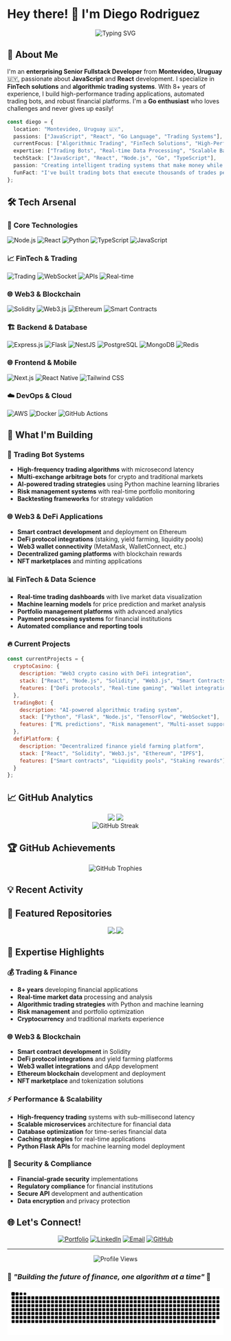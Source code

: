 # Hey there! 👋 I'm Diego Rodriguez

<div align="center">
  <img src="https://readme-typing-svg.demolab.com?font=Fira+Code&size=22&duration=3000&pause=1000&color=00D9FF&center=true&vCenter=true&width=700&lines=Senior+Fullstack+Developer;FinTech+%26+Trading+Systems+Expert;Building+Algorithmic+Trading+Solutions;Node.js+%26+React+Specialist" alt="Typing SVG" />
</div>

## 🚀 About Me

I'm an **enterprising Senior Fullstack Developer** from **Montevideo, Uruguay** 🇺🇾, passionate about **JavaScript** and **React** development. I specialize in **FinTech solutions** and **algorithmic trading systems**. With 8+ years of experience, I build high-performance trading applications, automated trading bots, and robust financial platforms. I'm a **Go enthusiast** who loves challenges and never gives up easily!

```typescript
const diego = {
  location: "Montevideo, Uruguay 🇺🇾",
  passions: ["JavaScript", "React", "Go Language", "Trading Systems"],
  currentFocus: ["Algorithmic Trading", "FinTech Solutions", "High-Performance Apps"],
  expertise: ["Trading Bots", "Real-time Data Processing", "Scalable Backends"],
  techStack: ["JavaScript", "React", "Node.js", "Go", "TypeScript"],
  passion: "Creating intelligent trading systems that make money while you sleep 💰",
  funFact: "I've built trading bots that execute thousands of trades per second!"
};
```

## 🛠️ Tech Arsenal

### 🔧 **Core Technologies**
![Node.js](https://img.shields.io/badge/Node.js-339933?style=for-the-badge&logo=nodedotjs&logoColor=white)
![React](https://img.shields.io/badge/React-20232A?style=for-the-badge&logo=react&logoColor=61DAFB)
![Python](https://img.shields.io/badge/Python-3776AB?style=for-the-badge&logo=python&logoColor=white)
![TypeScript](https://img.shields.io/badge/TypeScript-007ACC?style=for-the-badge&logo=typescript&logoColor=white)
![JavaScript](https://img.shields.io/badge/JavaScript-F7DF1E?style=for-the-badge&logo=javascript&logoColor=black)

### 📈 **FinTech & Trading**
![Trading](https://img.shields.io/badge/Algorithmic_Trading-FF6B6B?style=for-the-badge&logo=tradingview&logoColor=white)
![WebSocket](https://img.shields.io/badge/WebSocket-010101?style=for-the-badge&logo=socketdotio&logoColor=white)
![APIs](https://img.shields.io/badge/Financial_APIs-4CAF50?style=for-the-badge&logo=api&logoColor=white)
![Real-time](https://img.shields.io/badge/Real--time_Data-FF9800?style=for-the-badge&logo=databricks&logoColor=white)

### 🌐 **Web3 & Blockchain**
![Solidity](https://img.shields.io/badge/Solidity-363636?style=for-the-badge&logo=solidity&logoColor=white)
![Web3.js](https://img.shields.io/badge/Web3.js-F16822?style=for-the-badge&logo=web3dotjs&logoColor=white)
![Ethereum](https://img.shields.io/badge/Ethereum-3C3C3D?style=for-the-badge&logo=ethereum&logoColor=white)
![Smart Contracts](https://img.shields.io/badge/Smart_Contracts-FFD700?style=for-the-badge&logo=blockchain&logoColor=black)

### 🏗️ **Backend & Database**
![Express.js](https://img.shields.io/badge/Express.js-000000?style=for-the-badge&logo=express&logoColor=white)
![Flask](https://img.shields.io/badge/Flask-000000?style=for-the-badge&logo=flask&logoColor=white)
![NestJS](https://img.shields.io/badge/NestJS-E0234E?style=for-the-badge&logo=nestjs&logoColor=white)
![PostgreSQL](https://img.shields.io/badge/PostgreSQL-316192?style=for-the-badge&logo=postgresql&logoColor=white)
![MongoDB](https://img.shields.io/badge/MongoDB-4EA94B?style=for-the-badge&logo=mongodb&logoColor=white)
![Redis](https://img.shields.io/badge/Redis-DC382D?style=for-the-badge&logo=redis&logoColor=white)

### 🌐 **Frontend & Mobile**
![Next.js](https://img.shields.io/badge/Next.js-000000?style=for-the-badge&logo=nextdotjs&logoColor=white)
![React Native](https://img.shields.io/badge/React_Native-20232A?style=for-the-badge&logo=react&logoColor=61DAFB)
![Tailwind CSS](https://img.shields.io/badge/Tailwind_CSS-38B2AC?style=for-the-badge&logo=tailwind-css&logoColor=white)

### ☁️ **DevOps & Cloud**
![AWS](https://img.shields.io/badge/Amazon_AWS-FF9900?style=for-the-badge&logo=amazonaws&logoColor=white)
![Docker](https://img.shields.io/badge/Docker-2CA5E0?style=for-the-badge&logo=docker&logoColor=white)
![GitHub Actions](https://img.shields.io/badge/GitHub_Actions-2088FF?style=for-the-badge&logo=github-actions&logoColor=white)

## 💼 What I'm Building

### 🤖 **Trading Bot Systems**
- **High-frequency trading algorithms** with microsecond latency
- **Multi-exchange arbitrage bots** for crypto and traditional markets
- **AI-powered trading strategies** using Python machine learning libraries
- **Risk management systems** with real-time portfolio monitoring
- **Backtesting frameworks** for strategy validation

### 🌐 **Web3 & DeFi Applications**
- **Smart contract development** and deployment on Ethereum
- **DeFi protocol integrations** (staking, yield farming, liquidity pools)
- **Web3 wallet connectivity** (MetaMask, WalletConnect, etc.)
- **Decentralized gaming platforms** with blockchain rewards
- **NFT marketplaces** and minting applications

### 📊 **FinTech & Data Science**
- **Real-time trading dashboards** with live market data visualization
- **Machine learning models** for price prediction and market analysis
- **Portfolio management platforms** with advanced analytics
- **Payment processing systems** for financial institutions
- **Automated compliance and reporting tools**

### 🔥 **Current Projects**
```javascript
const currentProjects = {
  cryptoCasino: {
    description: "Web3 crypto casino with DeFi integration",
    stack: ["React", "Node.js", "Solidity", "Web3.js", "Smart Contracts"],
    features: ["DeFi protocols", "Real-time gaming", "Wallet integration"]
  },
  tradingBot: {
    description: "AI-powered algorithmic trading system",
    stack: ["Python", "Flask", "Node.js", "TensorFlow", "WebSocket"],
    features: ["ML predictions", "Risk management", "Multi-asset support"]
  },
  defiPlatform: {
    description: "Decentralized finance yield farming platform",
    stack: ["React", "Solidity", "Web3.js", "Ethereum", "IPFS"],
    features: ["Smart contracts", "Liquidity pools", "Staking rewards"]
  }
};
```

## 📈 GitHub Analytics

<div align="center">
  <img height="180em" src="https://github-readme-stats.vercel.app/api?username=DiegoRodriguez93&show_icons=true&theme=radical&include_all_commits=true&count_private=true"/>
  <img height="180em" src="https://github-readme-stats.vercel.app/api/top-langs/?username=DiegoRodriguez93&layout=compact&theme=radical&langs_count=8"/>
</div>

<div align="center">
  <img src="https://github-readme-streak-stats.herokuapp.com/?user=DiegoRodriguez93&theme=radical" alt="GitHub Streak" />
</div>

## 🏆 GitHub Achievements

<div align="center">
  <img src="https://github-profile-trophy.vercel.app/?username=DiegoRodriguez93&theme=radical&row=1&column=7" alt="GitHub Trophies" />
</div>

## 💡 Recent Activity

<!--START_SECTION:activity-->
<!--END_SECTION:activity-->

## 🚀 Featured Repositories

<div align="center">
  <a href="https://github.com/DiegoRodriguez93/trading-bot">
    <img align="center" src="https://github-readme-stats.vercel.app/api/pin/?username=DiegoRodriguez93&repo=trading-bot&theme=radical" />
  </a>
  <a href="https://github.com/DiegoRodriguez93/fintech-dashboard">
    <img align="center" src="https://github-readme-stats.vercel.app/api/pin/?username=DiegoRodriguez93&repo=fintech-dashboard&theme=radical" />
  </a>
</div>

## 🎯 Expertise Highlights

### 💰 **Trading & Finance**
- **8+ years** developing financial applications
- **Real-time market data** processing and analysis
- **Algorithmic trading strategies** with Python and machine learning
- **Risk management** and portfolio optimization
- **Cryptocurrency** and traditional markets experience

### 🌐 **Web3 & Blockchain**
- **Smart contract development** in Solidity
- **DeFi protocol integrations** and yield farming platforms
- **Web3 wallet integrations** and dApp development
- **Ethereum blockchain** development and deployment
- **NFT marketplace** and tokenization solutions

### ⚡ **Performance & Scalability**
- **High-frequency trading** systems with sub-millisecond latency
- **Scalable microservices** architecture for financial data
- **Database optimization** for time-series financial data
- **Caching strategies** for real-time applications
- **Python Flask APIs** for machine learning model deployment

### 🔐 **Security & Compliance**
- **Financial-grade security** implementations
- **Regulatory compliance** for financial institutions
- **Secure API** development and authentication
- **Data encryption** and privacy protection

## 🌐 Let's Connect!

<div align="center">
  
[![Portfolio](https://img.shields.io/badge/Portfolio-FF5722?style=for-the-badge&logo=google-chrome&logoColor=white)](https://diego-rodriguez.work/)
[![LinkedIn](https://img.shields.io/badge/LinkedIn-0077B5?style=for-the-badge&logo=linkedin&logoColor=white)](https://linkedin.com/in/diego-rodriguez-paiva)
[![Email](https://img.shields.io/badge/Email-D14836?style=for-the-badge&logo=gmail&logoColor=white)](mailto:diegorodriguez93@hotmail.com)
[![GitHub](https://img.shields.io/badge/GitHub-100000?style=for-the-badge&logo=github&logoColor=white)](https://github.com/DiegoRodriguez93)

</div>

---

<div align="center">
  <img src="https://komarev.com/ghpvc/?username=DiegoRodriguez93&color=blueviolet&style=for-the-badge" alt="Profile Views" />
</div>

### 💭 *"Building the future of finance, one algorithm at a time"* 🚀

<div align="center">
  <img src="https://raw.githubusercontent.com/Platane/snk/output/github-contribution-grid-snake.svg" alt="Snake animation" />
</div>
